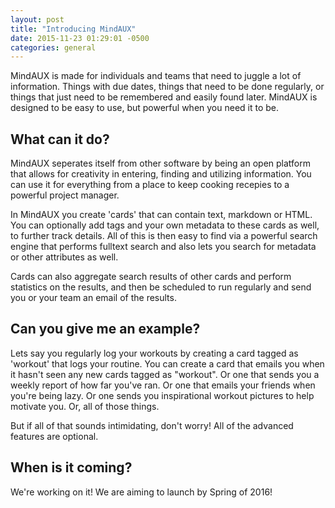 ```yaml
---
layout: post
title: "Introducing MindAUX"
date: 2015-11-23 01:29:01 -0500
categories: general
---
```


MindAUX is made for individuals and teams that need to juggle a lot of information. Things with due dates, things that need to be done regularly, or things that just need to be remembered and easily found later. MindAUX is designed to be easy to use, but powerful when you need it to be. 

## What can it do? 

MindAUX seperates itself from other software by being an open platform that allows for creativity in entering, finding and utilizing information. You can use it for everything from a place to keep cooking recepies to a powerful project manager. 

In MindAUX you create 'cards' that can contain text, markdown or HTML. You can optionally add tags and your own metadata to these cards as well, to further track details. All of this is then easy to find via a powerful search engine that performs fulltext search and also lets you search for metadata or other attributes as well. 

Cards can also aggregate search results of other cards and perform statistics on the results, and then be scheduled to run regularly and send you or your team an email of the results. 


## Can you give me an example?
Lets say you regularly log your workouts by creating a card tagged as 'workout' that logs your routine. You can create a card that emails you when it hasn't seen any new cards tagged as "workout". Or one that sends you a weekly report of how far you've ran. Or one that emails your friends when you're being lazy. Or one sends you inspirational workout pictures to help motivate you. Or, all of those things.

But if all of that sounds intimidating, don't worry! All of the advanced features are optional.

## When is it coming? 

We're working on it! We are aiming to launch by Spring of 2016!

